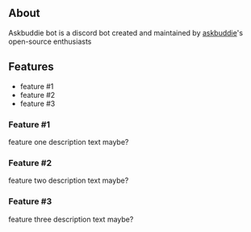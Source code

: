 ## About

Askbuddie bot is a discord bot created and maintained by [askbuddie](https://facebook.com/groups/askbuddie)'s open-source enthusiasts

## Features

- feature #1
- feature #2
- feature #3

### Feature #1

feature one description text maybe?

### Feature #2

feature two description text maybe?

### Feature #3

feature three description text maybe?
